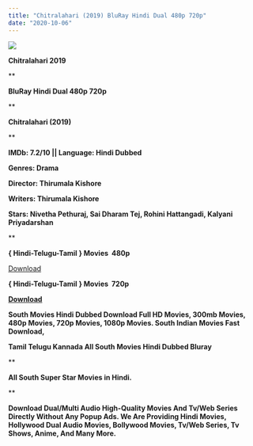 ```yaml
---
title: "Chitralahari (2019) BluRay Hindi Dual 480p 720p"
date: "2020-10-06"
---
```


[**![](https://1.bp.blogspot.com/-Qxh72_CcpK4/X29Z48WoqGI/AAAAAAAAAPo/myvRclWGtE07MzYQUprGUvj5PoOjpMpGACLcBGAsYHQ/s16000/images{2deb609f52c527dc8b4fbab26c6d0bae2964b23de7178cabf97238dc1868ff55}252871{2deb609f52c527dc8b4fbab26c6d0bae2964b23de7178cabf97238dc1868ff55}2529-{2deb609f52c527dc8b4fbab26c6d0bae2964b23de7178cabf97238dc1868ff55}2B1.webp)**](https://1.bp.blogspot.com/-Qxh72_CcpK4/X29Z48WoqGI/AAAAAAAAAPo/myvRclWGtE07MzYQUprGUvj5PoOjpMpGACLcBGAsYHQ/s659/images{2deb609f52c527dc8b4fbab26c6d0bae2964b23de7178cabf97238dc1868ff55}252871{2deb609f52c527dc8b4fbab26c6d0bae2964b23de7178cabf97238dc1868ff55}2529-{2deb609f52c527dc8b4fbab26c6d0bae2964b23de7178cabf97238dc1868ff55}2B1.webp)

**Chitralahari 2019**

**

**BluRay Hindi Dual 480p 720p**

**

**Chitralahari (2019)**

**

**IMDb: 7.2/10 || Language: Hindi Dubbed**

**Genres: Drama**

**Director: Thirumala Kishore**

**Writers: Thirumala Kishore**

**Stars: Nivetha Pethuraj, Sai Dharam Tej, Rohini Hattangadi, Kalyani Priyadarshan**

**

**{ Hindi-Telugu-Tamil } Movies  480p**

  

[Download](https://earningkarlo.blogspot.com/2020/09/join-now.html#?o=a65e4168659a779ff0f1be75ec82539d4f2a9b336c28dac42dfe4d9e039482650b333a87c29a9b8e3a724a688c75492262eac0296f24b6d36c8cc5a6b9d1f60cda7b6b2feeca35aa775e0c8b4d466cb3a29b457a400a77330f8c48a5c0488e9be4b0d26cb685aa4c0562bef0fba83a103c8b31517ab016f98d9432a0ee7628b9484f6654c77152b4)

**{ Hindi-Telugu-Tamil } Movies  720p**

[**Download**](https://earningkarlo.blogspot.com/2020/09/amazon-flipkart.html#?o=b8340807a7c2d4daffeb01fecaa22ffc335af87660049a1570972726cf0520d81a71a2af60961f3170b27f7f470159fb1e9bb8801415ab35b23413b9d0efe3f08bb4a62dd45ee38260d658b64ea4806ef8fd18972fae51b9dc51154daedd14e64577ecd9d216c69bcf002352a58667122baa1e5b10cbcbff85236b17df9a73507e7f96993b1ddc1e)

**South Movies Hindi Dubbed Download Full HD Movies, 300mb Movies, 480p Movies, 720p Movies, 1080p Movies. South Indian Movies Fast Download,**

**Tamil Telugu Kannada All South Movies Hindi Dubbed Bluray**

**

**All South Super Star Movies in Hindi.**

**

**Download Dual/Multi Audio High-Quality Movies And Tv/Web Series Directly Without Any Popup Ads. We Are Providing Hindi Movies, Hollywood Dual Audio Movies, Bollywood Movies, Tv/Web Series, Tv Shows, Anime, And Many More.**
